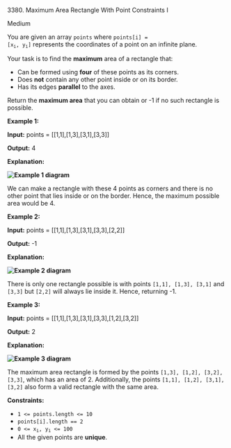 3380\. Maximum Area Rectangle With Point Constraints I

Medium

You are given an array `points` where <code>points[i] = [x<sub>i</sub>, y<sub>i</sub>]</code> represents the coordinates of a point on an infinite plane.

Your task is to find the **maximum** area of a rectangle that:

*   Can be formed using **four** of these points as its corners.
*   Does **not** contain any other point inside or on its border.
*   Has its edges **parallel** to the axes.

Return the **maximum area** that you can obtain or -1 if no such rectangle is possible.

**Example 1:**

**Input:** points = [[1,1],[1,3],[3,1],[3,3]]

**Output:** 4

**Explanation:**

**![Example 1 diagram](https://leetcode-in-java.github.io/src/main/java/g3301_3400/s3380_maximum_area_rectangle_with_point_constraints_i/example1.png)**

We can make a rectangle with these 4 points as corners and there is no other point that lies inside or on the border. Hence, the maximum possible area would be 4.

**Example 2:**

**Input:** points = [[1,1],[1,3],[3,1],[3,3],[2,2]]

**Output:** \-1

**Explanation:**

**![Example 2 diagram](https://leetcode-in-java.github.io/src/main/java/g3301_3400/s3380_maximum_area_rectangle_with_point_constraints_i/example2.png)**

There is only one rectangle possible is with points `[1,1], [1,3], [3,1]` and `[3,3]` but `[2,2]` will always lie inside it. Hence, returning -1.

**Example 3:**

**Input:** points = [[1,1],[1,3],[3,1],[3,3],[1,2],[3,2]]

**Output:** 2

**Explanation:**

**![Example 3 diagram](https://leetcode-in-java.github.io/src/main/java/g3301_3400/s3380_maximum_area_rectangle_with_point_constraints_i/example3.png)**

The maximum area rectangle is formed by the points `[1,3], [1,2], [3,2], [3,3]`, which has an area of 2. Additionally, the points `[1,1], [1,2], [3,1], [3,2]` also form a valid rectangle with the same area.

**Constraints:**

*   `1 <= points.length <= 10`
*   `points[i].length == 2`
*   <code>0 <= x<sub>i</sub>, y<sub>i</sub> <= 100</code>
*   All the given points are **unique**.
